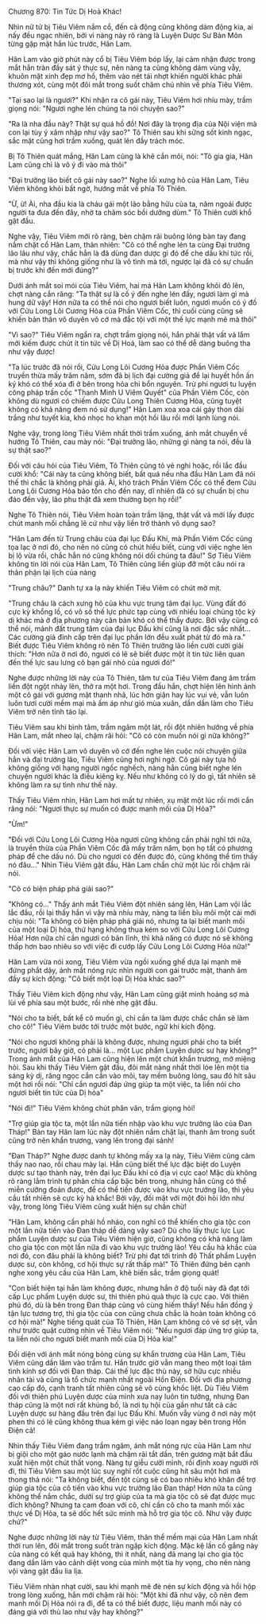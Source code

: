 




Chương 870: Tin Tức Dị Hoả Khác!




Nhìn nữ tử bị Tiêu Viêm nắm cổ, đến cả động cũng không dám động kia, ai nấy đều ngạc nhiên, bởi vì nàng này rõ ràng là Luyện Dược Sư Bàn Môn từng gặp mặt hắn lúc trước, Hân Lam.

Hân Lam vào giờ phút này cổ bị Tiêu Viêm bóp lấy, lại cảm nhận được trong mắt hắn tràn đầy sát ý thực sự, nên nàng ta cũng không dám vùng vẫy, khuôn mặt xinh đẹp mơ hồ, thêm vào nét tái nhợt khiến người khác phải thương xót, cùng một đôi mắt trong suốt chăm chú nhìn về phía Tiêu Viêm.

"Tại sao lại là ngươi?" Khi nhận ra cô gái này, Tiêu Viêm hơi nhíu mày, trầm giọng nói: "Ngươi nghe lén chúng ta nói chuyện sao?"

"Ra là nha đầu này? Thật sự quá hồ đồ! Nơi đây là trọng địa của Nội viện mà con lại tùy ý xâm nhập như vậy sao?" Tô Thiên sau khi sững sốt kinh ngạc, sắc mặt cũng hơi trầm xuống, quát lên đầy trách móc.

Bị Tô Thiên quát mắng, Hân Lam cũng là khẽ cắn môi, nói: "Tô gia gia, Hân Lam cũng chỉ là vô ý đi vào mà thôi"

"Đại trưởng lão biết cô gái này sao?" Nghe lối xưng hô của Hân Lam, Tiêu Viêm không khỏi bất ngờ, hướng mắt về phía Tô Thiên.

"Ừ, ừ! Ài, nha đầu kia là cháu gái một lão bằng hữu của ta, năm ngoái được người ta đưa đến đây, nhờ ta chăm sóc bồi dưỡng dùm." Tô Thiên cười khổ gật đầu.

Nghe vậy, Tiêu Viêm mới rõ ràng, bèn chậm rãi buông lỏng bàn tay đang nắm chặt cổ Hân Lam, thản nhiên: "Cô có thể nghe lén ta cùng Đại trưởng lão lâu như vậy, chắc hẳn là đã dùng đan dược gì đó để che dấu khí tức rồi, mà như vậy thì không giống như là vô tình mà tới, ngược lại đã có sự chuẩn bị trước khi đến mới đúng?"

Dưới ánh mắt soi mói của Tiêu Viêm, hai má Hân Lam không khỏi đỏ lên, chợt nàng cắn răng: "Ta thật sự là cố ý đến nghe lén đấy, ngươi làm gì mà hung dữ vậy! Hơn nữa ta có thể nói cho ngươi biết luôn, ngươi muốn có ý đồ với Cửu Long Lôi Cương Hỏa của Phần Viêm Cốc, thì cuối cùng cũng sẽ khiến bản thân vô duyên vô cớ mà đắc tội với một thế lực mạnh mẽ mà thôi"

"Vì sao?" Tiêu Viêm ngẩn ra, chợt trầm giọng nói, hắn phải thật vất vả lắm mới kiếm được chút ít tin tức về Dị Hoả, làm sao có thể dễ dàng buông tha như vậy được!

"Ta lúc trước đã nói rồi, Cửu Long Lôi Cương Hỏa được Phần Viêm Cốc truyền thừa mấy trăm năm, sớm đã bị lịch đại cường giả để lại huyết hồn ấn ký khó có thể xóa đi ở bên trong hỏa chi bổn nguyên. Trừ phi ngươi tu luyện công pháp trấn cốc "Thanh Minh U Viêm Quyết" của Phần Viêm Cốc, còn không dù ngươi có chiếm được Cửu Long Thiên Cương Hỏa, cũng tuyệt không có khả năng đem nó sử dụng!" Hân Lam xoa xoa cái gáy thon dài trắng như tuyết kia, khó nhọc ho khan một hồi lâu rồi mới lạnh lùng nói.

Nghe vậy, trong lòng Tiêu Viêm nhất thời trầm xuống, ánh mắt chuyển về hướng Tô Thiên, cau mày nói: "Đại trưởng lão, những gì nàng ta nói, đều là sự thật sao?"

Đối với câu hỏi của Tiêu Viêm, Tô Thiên cũng tỏ vẻ nghi hoặc, rồi lắc đầu cười khổ: "Cái này ta cũng không biết, bất quá nếu nha đầu Hân Lam đã nói thế thì chắc là không phải giả. Ài, khó trách Phần Viêm Cốc có thể đem Cửu Long Lôi Cương Hỏa bảo tồn cho đến nay, dĩ nhiên đã có sự chuẩn bị chu đáo đến vậy, lão phu thật đã xem thường bọn họ rồi!"

Nghe Tô Thiên nói, Tiêu Viêm hoàn toàn trầm lặng, thật vất vả mới lấy được chút manh mối chẳng lẽ cứ như vậy liền trở thành vô dụng sao?

"Hân Lam đến từ Trung châu của đại lục Đấu Khí, mà Phần Viêm Cốc cũng tọa lạc ở nơi đó, cho nên nó cũng có chút hiểu biết, cùng với việc nghe lén bị lộ vừa rồi, chắc hẳn nó cũng không nói dối chúng ta đâu!" Sợ Tiêu Viêm không tin lời nói của Hân Lam, Tô Thiên cũng liền giúp đỡ một câu nói ra thân phận lại lịch của nàng

"Trung châu?" Danh tự xa lạ này khiến Tiêu Viêm có chút mờ mịt.

"Trung châu là cách xưng hô của khu vực trung tâm đại lục. Vùng đất đó cực kỳ khổng lồ, có vô số thế lực phức tạp cùng với nhiều loại chủng tộc kỳ dị khác mà ở địa phương này căn bản khó có thể thấy được. Bởi vậy cũng có thể nói, mảnh đất trung tâm của đại lục Đấu khí cũng là nơi đặc sắc nhất…Các cường giả đỉnh cấp trên đại lục phần lớn đều xuất phát từ đó mà ra." Biết được Tiêu Viêm không rõ nên Tô Thiên trưởng lão liền cười cười giải thích: "Hơn nữa ở nơi đó, ngươi có lẽ sẽ biết được một ít tin tức liên quan đến thế lực sau lưng cô bạn gái nhỏ của ngươi đó!"

Nghe được những lời này của Tô Thiên, tâm tư của Tiêu Viêm đang âm trầm liền đột ngột nhảy lên, thở ra một hơi. Trong đầu hắn, chợt hiện lên hình ảnh một cô gái với gương mặt thanh nhã, lúc hờn giận hay lúc vui vẻ, vẫn luôn luôn tươi cười mềm mại mà ấm áp như gió mùa xuân, dần dần làm cho Tiêu Viêm trở nên tỉnh táo lại.

Tiêu Viêm sau khi bình tâm, trầm ngâm một lát, rồi đột nhiên hướng về phía Hân Lam, mắt nheo lại, chậm rãi hỏi: "Cô có còn muốn nói gì nữa không?"

Đối với việc Hân Lam vô duyên vô cớ đến nghe lén cuộc nói chuyện giữa hắn và đại trưởng lão, Tiêu Viêm cũng hơi nghi ngờ. Cô gái này tựa hồ không giống với hạng người ngốc nghếch, nàng hẳn cũng biết nghe lén chuyện người khác là điều kiêng kỵ. Nếu như không có lý do gì, tất nhiên sẽ không làm ra sự tình như thế này.

Thấy Tiêu Viêm nhìn, Hân Lam hơi mất tự nhiên, xụ mặt một lúc rồi mới cắn răng nói: "Ngươi thực sự muốn có được manh mối của Dị Hỏa?"

"Ừm!"

"Đối với Cửu Long Lôi Cương Hỏa ngươi cũng không cần phải nghĩ tới nữa, là truyền thừa của Phần Viêm Cốc đã mấy trăm năm, bọn họ tất có phương pháp để che dấu nó. Dù cho ngươi có đến được đó, cũng không thể tìm thấy nó đâu..." Nhìn Tiêu Viêm gật đầu, Hân Lam chần chừ một lúc rồi chậm rãi nói.

"Cô có biện pháp phá giải sao?"

"Không có…" Thấy ánh mắt Tiêu Viêm đột nhiên sáng lên, Hân Lam vội lắc lắc đầu, rồi lại thấy hắn vì vậy mà nhíu mày, nàng ta liền bĩu môi một cái mới chịu nói: "Ta không có biện pháp phá giải nó, nhưng ta lại biết manh mối của một loại Dị hỏa, thứ hạng không thua kém so với Cửu Long Lôi Cương Hỏa! Hơn nữa chỉ cần ngươi có bản lĩnh, thì khả năng có được nó sẽ không thấp hơn bao nhiêu so với việc đi cướp lấy Cửu Long Lôi Cương Hỏa nữa!"

Hân Lam vừa nói xong, Tiêu Viêm vừa ngồi xuống ghế dựa lại mạnh mẽ đứng phắt dậy, ánh mắt nóng rực nhìn người con gái trước mặt, thanh âm đầy sự kích động: "Cô biết một loại Dị Hỏa khác sao?"

Thấy Tiêu Viêm kích động như vậy, Hân Lam cũng giật mình hoảng sợ mà lùi về phía sau một bước, rồi nhè nhẹ gật đầu.

"Nói cho ta biết, bất kể cô muốn gì, chỉ cần ta làm được chắc chắn sẽ làm cho cô!" Tiêu Viêm bước tới trước một bước, ngữ khí kích động.

"Nói cho ngươi không phải là không được, nhưng ngươi phải cho ta biết trước, ngươi bây giờ, có phải là… một Lục phẩm Luyện dược sư hay không?" Trong ánh mắt của Hân Lam cũng hiện lên một chút khẩn trương, mở miệng hỏi. Sau khi thấy Tiêu Viêm gật đầu, đôi mắt nàng nhất thời lóe lên một tia sáng kỳ dị, răng ngọc cắn cắn vào môi, tay mềm buông lỏng, sau đó hít sâu một hơi rồi nói: "Chỉ cần ngươi đáp ứng giúp ta một việc, ta liền nói cho ngươi biết tin tức của Dị hỏa"

"Nói đi!" Tiêu Viêm không chút phân vân, trầm giọng hỏi!

"Trợ giúp gia tộc ta, một lần nữa tiến nhập vào khu vực trưởng lão của Đan Tháp!" Bàn tay Hân lam lúc này đột nhiên nắm chặt lại, thanh âm trong suốt cũng trở nên khẩn trương, vang lên trong đại sảnh!

"Đan Tháp?" Nghe được danh tự không mấy xa lạ này, Tiêu Viêm cũng cảm thấy nao nao, rồi chau mày lại. Hắn cũng biết thế lực đặc biệt do Luyện dược sư tạo thành này, trên đại lục Đấu khí có địa vị cực cao! Mặc dù không rõ ràng lắm trình tự phân chia cấp bậc bên trong, nhưng hắn cũng có thể miễn cưỡng đoán được, để có thể tiến được vào khu vực trưởng lão, thì yêu cầu tất nhiên sẽ cực kỳ hà khắc! Bởi vậy, đối mặt với một đòi hỏi lớn như vậy, trong lòng Tiêu Viêm cũng xuất hiện sự chần chừ!

"Hân Lam, không cần phải hồ nháo, con nghĩ có thể khiến cho gia tộc con một lần nữa tiến vào Đan tháp dễ dàng vậy sao? Dù cho lấy thực lực Lục phẩm Luyện dược sư của Tiêu Viêm hiện giờ, cũng không có khả năng làm cho gia tộc con một lần nữa đi vào khu vực trưởng lão! Yêu cầu hà khắc của nơi đó, con đâu phải là không biết? Trừ phi đạt tới trình độ Thất phẩm Luyện dược sư, còn không, cơ hội thực sự rất thấp mà!" Tô Thiên đứng bên cạnh nghe xong yêu cầu của Hân Lam, khẽ biến sắc, trầm giọng quát!

"Con biết hiện tại hắn làm không được, nhưng hắn ở độ tuổi này đã đạt tới cấp Lục phẩm Luyện dược sư, thì thiên phú quả thực là cực cao. Với thiên phú đó, dù là bên trong Đan tháp cũng vô cùng hiếm thấy! Nếu hắn đồng ý tận lực tương trợ, thì gia tộc của con cũng chưa chắc là hoàn toàn không có cơ hội mà!" Nghe tiếng quát của Tô Thiên, Hân Lam không có vẻ sợ sệt, vẫn như trước quật cường nhìn về Tiêu Viêm nói: "Nếu ngươi đáp ứng trợ giúp ta, ta liền nói cho ngươi biết manh mối của Dị Hỏa kia!"

Đối diện với ánh mắt nóng bỏng cùng sự khẩn trương của Hân Lam, Tiêu Viêm cũng dần lâm vào trầm tư. Hắn trước giờ vẫn mang theo một loại tâm tình kính sợ đối với Đan tháp. Cái thế lực đặc thù này, sở hữu cực nhiều nhân tài và cũng là tổ chức mạnh nhất ngoài Hồn Điện. Đối với địa phương cao cấp đó, cạnh tranh tất nhiên cũng sẽ vô cùng khốc liệt. Dù Tiêu Viêm đối với thiên phú Luyện dược của mình xưa nay luôn tin tưởng, nhưng Đan tháp cũng là một nơi rất khủng bố, là nơi tụ hội của gần như tất cả các Luyện dược sư hàng đầu trên đại lục Đấu Khí. Muốn vẫy vùng ở nơi này một phen thì có lẽ cũng không thua kém gì việc náo loạn ngay bên trong Hồn Điện cả!

Nhìn thấy Tiêu Viêm đang trầm ngâm, ánh mắt nóng rực của Hân Lam như bị giội cho một gáo nước lạnh mà chậm rãi tắt dần, trên gương mặt bắt đầu xuất hiện một chút thất vọng. Nàng tự giễu cười mình, rồi định xoay người rời đi, thì Tiêu Viêm sau một lúc suy nghĩ rốt cuộc cũng hít sâu một hơi mà thong thả nói: "Ta không biết, đến tột cùng sẽ có bao nhiêu khó khăn để trợ giúp gia tộc của cô tiến vào khu vực trưởng lão Đan tháp! Hơn nữa ta cũng không thể nắm chắc, dưới sự trợ giúp của ta mà gia tộc cô sẽ đạt được mục đích không? Nhưng ta cam đoan với cô, chỉ cần cô cho ta manh mối xác thực về Dị Hỏa, ta sẽ dốc hết sức mình mà hỗ trợ gia tộc cô. Như vậy được chứ?"

Nghe được những lời này từ Tiêu Viêm, thân thể mềm mại của Hân Lam nhất thời run lên, đôi mắt trong suốt tràn ngập kích động. Mặc kệ lần cố gắng này của nàng có kết quả hay không, thì ít nhất, nàng đã mang lại cho gia tộc đang dần lâm vào cảnh diệt vong của mình một tia hy vọng, cho nên nàng vội vàng gật đầu lia lịa.

Tiêu Viêm nhàn nhạt cười, sau khi mạnh mẽ đè nén sự kích động và hồi hộp trong lòng xuống, hắn mới chậm rãi hỏi: "Một khi đã như vậy, cô nên đem manh mối Dị Hỏa nói ra đi, để ta có thể biết được, liệu manh mối này có đáng giá với thù lao như vậy hay không?"




